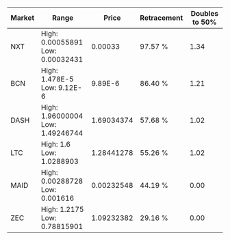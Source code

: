 | Market | Range | Price| Retracement | Doubles to 50% |
| --- | --- | --- | --- | --- |
| NXT | High: 0.00055891<br />Low: 0.00032431 | 0.00033 | 97.57 % | 1.34 |
| BCN | High: 1.478E-5<br />Low: 9.12E-6 | 9.89E-6 | 86.40 % | 1.21 |
| DASH | High: 1.96000004<br />Low: 1.49246744 | 1.69034374 | 57.68 % | 1.02 |
| LTC | High: 1.6<br />Low: 1.0288903 | 1.28441278 | 55.26 % | 1.02 |
| MAID | High: 0.00288728<br />Low: 0.001616 | 0.00232548 | 44.19 % | 0.00 |
| ZEC | High: 1.2175<br />Low: 0.78815901 | 1.09232382 | 29.16 % | 0.00 |
